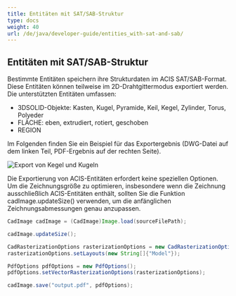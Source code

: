 ```yaml
---
title: Entitäten mit SAT/SAB-Struktur
type: docs
weight: 40
url: /de/java/developer-guide/entities_with-sat-and-sab/
---
```


## **Entitäten mit SAT/SAB-Struktur**

Bestimmte Entitäten speichern ihre Strukturdaten im ACIS SAT/SAB-Format. Diese Entitäten können teilweise im 2D-Drahtgittermodus exportiert werden. Die unterstützten Entitäten umfassen:

* 3DSOLID-Objekte: Kasten, Kugel, Pyramide, Keil, Kegel, Zylinder, Torus, Polyeder
* FLÄCHE: eben, extrudiert, rotiert, geschoben
* REGION

Im Folgenden finden Sie ein Beispiel für das Exportergebnis (DWG-Datei auf dem linken Teil, PDF-Ergebnis auf der rechten Seite).

![Export von Kegel und Kugeln](/cad/_assets/guide/coneAndSpheres.png)

Die Exportierung von ACIS-Entitäten erfordert keine speziellen Optionen. Um die Zeichnungsgröße zu optimieren, insbesondere wenn die Zeichnung ausschließlich ACIS-Entitäten enthält, sollten Sie die Funktion cadImage.updateSize() verwenden, um die anfänglichen Zeichnungsabmessungen genau anzupassen.

```java
CadImage cadImage = (CadImage)Image.load(sourceFilePath);

cadImage.updateSize();

CadRasterizationOptions rasterizationOptions = new CadRasterizationOptions();
rasterizationOptions.setLayouts(new String[]{"Model"});

PdfOptions pdfOptions = new PdfOptions();
pdfOptions.setVectorRasterizationOptions(rasterizationOptions);

cadImage.save("output.pdf", pdfOptions);
```
